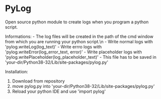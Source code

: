 # PyLog
Open source python module to create logs when you program a python script.

Informations:
    - The log files will be created in the path of the cmd window from which you are running your python script.\n
    - Write normal logs with 'pylog.writeLog(log_text)'
    - Write errro logs with 'pylog.writeError(log_error_text, error)'
    - Write placeholder logs with 'pylog.writePlaceholder(log_placeholder_text)'
    - This file has to be saved in 'your-dir/Python38-32/Lib/site-packages/pylog.py'
    
Installation:
  1. Download from repository
  2. move pylog.py into 'your-dir/Python38-32/Lib/site-packages/pylog.py'
  3. Reload your python IDE and use 'import pylog'

